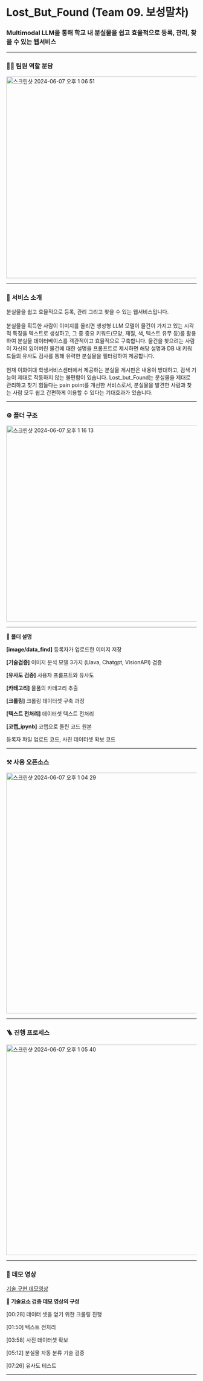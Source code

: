 <h1> Lost_But_Found (Team 09. 보성말차)</h1>
<h3>Multimodal LLM을 통해 학교 내 분실물을 쉽고 효율적으로 등록, 관리, 찾을 수 있는 웹서비스</h3>

---

### 👨‍💻 팀원 역할 분담
<img width="534" alt="스크린샷 2024-06-07 오후 1 06 51" src="https://github.com/2024EwhaGraduationProject/Start/assets/120544840/473a5014-0749-412c-9626-01942af102e2">

---

### 🧐 서비스 소개
분실물을 쉽고 효율적으로 등록, 관리 그리고 찾을 수 있는 웹서비스입니다.
<br><br> 분실물을 획득한 사람이 이미지를 올리면 생성형 LLM 모델이 물건이 가지고 있는 시각적 특징을 텍스트로 생성하고, 그 중 중요 키워드(모양, 재질, 색, 텍스트 유무 등)를 활용하여 분실물 데이터베이스를 객관적이고 효율적으로 구축합니다. 물건을 찾으려는 사람이 자신의 잃어버린 물건에 대한 설명을 프롬프트로 제시하면 해당 설명과 DB 내 키워드들의 유사도 검사를 통해 유력한 분실물을 필터링하여 제공합니다.<br><br> 현재 이화여대 학생서비스센터에서 제공하는 분실물 게시판은 내용이 방대하고, 검색 기능이 제대로 작동하지 않는 불편함이 있습니다. Lost_but_Found는 분실물을 제대로 관리하고 찾기 힘들다는 pain point를 개선한 서비스로서, 분실물을 발견한 사람과 찾는 사람 모두 쉽고 간편하게 이용할 수 있다는 기대효과가 있습니다.

---

### ⚙️ 폴더 구조 
<img width="519" alt="스크린샷 2024-06-07 오후 1 16 13" src="https://github.com/2024EwhaGraduationProject/Start/assets/120544840/3f461352-6911-4f71-98e1-67290a0d499e">

<hr/>

**🔻 폴더 설명**

**[image/data_find]** 등록자가 업로드한 이미지 저장

**[기술검증]** 이미지 분석 모델 3가지 (Llava, Chatgpt, VisionAPI) 검증

**[유사도 검증]** 사용자 프롬프트와 유사도

**[카테고리]** 물품의 카테고리 추출

**[크롤링]** 크롤링 데이터셋 구축 과정

**[텍스트 전처리]** 데이터셋 텍스트 전처리

**[코랩_ipynb]** 코랩으로 돌린 코드 원본 

등록자 파일 업로드 코드, 사진 데이터셋 확보 코드

---

### ⚒️ 사용 오픈소스
<img width="637" alt="스크린샷 2024-06-07 오후 1 04 29" src="https://github.com/2024EwhaGraduationProject/Start/assets/120544840/5528b947-7fbb-45d0-9a6c-1e97ea43fce2">

---

### 🪜 진행 프로세스
<img width="557" alt="스크린샷 2024-06-07 오후 1 05 40" src="https://github.com/2024EwhaGraduationProject/Start/assets/120544840/26793a4a-b6a9-4710-9705-8283b71c0627">

---

### 🎥 데모 영상

[기술 구현 데모영상](https://youtu.be/RFqhDQx_yvM)

**🔻 기술요소 검증 데모 영상의 구성**

[00:28] 데이터 셋을 얻기 위한 크롤링 진행

[01:50] 텍스트 전처리

[03:58] 사진 데이터셋 확보

[05:12] 분실물 자동 분류 기술 검증

[07:26] 유사도 테스트

---

